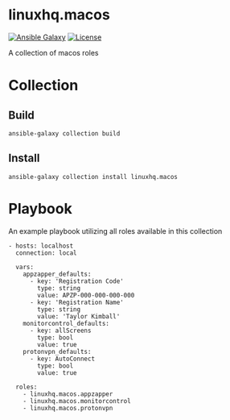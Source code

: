 # linuxhq.macos

[![Ansible Galaxy](https://img.shields.io/badge/ansible--galaxy-kmod_tpe-blue.svg?style=flat)](https://galaxy.ansible.com/linuxhq/macos)
[![License](https://img.shields.io/badge/license-GPLv3-brightgreen.svg?style=flat)](COPYING)

A collection of macos roles

# Collection

## Build

    ansible-galaxy collection build

## Install

    ansible-galaxy collection install linuxhq.macos

# Playbook

An example playbook utilizing all roles available in this collection

    - hosts: localhost
      connection: local

      vars:
        appzapper_defaults:
          - key: 'Registration Code'
            type: string
            value: APZP-000-000-000-000
          - key: 'Registration Name'
            type: string
            value: 'Taylor Kimball'
        monitorcontrol_defaults:
          - key: allScreens
            type: bool
            value: true
        protonvpn_defaults:
          - key: AutoConnect
            type: bool
            value: true

      roles:
        - linuxhq.macos.appzapper
        - linuxhq.macos.monitorcontrol
        - linuxhq.macos.protonvpn
